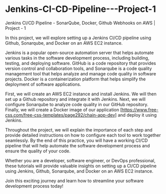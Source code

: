 # Jenkins-CI-CD-Pipeline---Project-1
Jenkins CI/CD Pipeline - SonarQube, Docker, Github Webhooks on AWS | Project - 1


In this project, we will explore setting up a Jenkins CI/CD pipeline using Github, Sonarqube, and Docker on an AWS EC2 instance.

Jenkins is a popular open-source automation server that helps automate various tasks in the software development process, including building, testing, and deploying software. GitHub is a code repository that provides version control and collaboration tools, and Sonarqube is a code quality management tool that helps analyze and manage code quality in software projects. Docker is a containerization platform that helps simplify the deployment of software applications.

First, we will create an AWS EC2 instance and install Jenkins. We will then set up a Github repository and integrate it with Jenkins. Next, we will configure Sonarqube to analyze code quality in our GitHub repository. Finally, we will create a Docker image of our application [https://www.free-css.com/free-css-templates/page292/chain-app-dev] and deploy it using Jenkins.

Throughout the project, we will explain the importance of each step and provide detailed instructions on how to configure each tool to work together seamlessly. By the end of this practice, you will have a working CI/CD pipeline that will help automate the software development process and ensure the quality of your code.

Whether you are a developer, software engineer, or DevOps professional, these tutorials will provide valuable insights on setting up a CI/CD pipeline using Jenkins, Github, Sonarqube, and Docker on an AWS EC2 instance. 

Join this exciting journey and learn how to streamline your software development process today!
